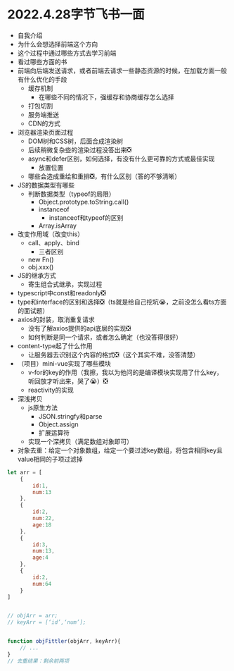 # 2022.4.28字节飞书一面
- 自我介绍
- 为什么会想选择前端这个方向
- 这个过程中通过哪些方式去学习前端
- 看过哪些方面的书
- 前端向后端发送请求，或者前端去请求一些静态资源的时候，在加载方面一般有什么优化的手段
	- 缓存机制
		- 在哪些不同的情况下，强缓存和协商缓存怎么选择
	- 打包切割
	- 服务端推送
	- CDN的方式
- 浏览器渲染页面过程
	- DOM树和CSS树，后面合成渲染树
	- 后续稍微复杂些的渲染过程没答出来❎
	- async和defer区别，如何选择，有没有什么更可靠的方式或最佳实现
		- 放置位置
	- 哪些会造成重绘和重排❎，有什么区别（答的不够清晰）
- JS的数据类型有哪些
	- 判断数据类型（typeof的局限）
		- Object.prototype.toString.call()
		- instanceof
			- instanceof和typeof的区别
		- Array.isArray
- 改变作用域（改变this）
	- call、apply、bind
		- 三者区别
	- new Fn()
	- obj.xxx()
- JS的继承方式
	- 寄生组合式继承，实现过程
- typescript中const和readonly❎
- type和interface的区别和选择❎（ts就是给自己挖坑😭，之前没怎么看ts方面的面试题）
- axios的封装，取消重复请求
	- 没有了解axios提供的api底层的实现❎
	- 如何判断是同一个请求，或者怎么确定（也没答得很好）
- content-type起了什么作用
	- 让服务器去识别这个内容的格式❎（这个其实不难，没答清楚）
- （项目）mini-vue实现了哪些模块
	- v-for的key的作用（我擦，我以为他问的是编译模块实现用了什么key，听回放才听出来，哭了😭）❎
	- reactivity的实现
- 深浅拷贝
	- js原生方法
		- JSON.stringfy和parse
		- Object.assign
		- 扩展运算符
	- 实现一个深拷贝（满足数组对象即可）
- 对象去重：给定一个对象数组，给定一个要过滤key数组，将包含相同key且value相同的子项过滤掉

```js
let arr = [
	{
		id:1,
		num:13
	},
	{
		id:2,
		num:22,
		age:18
	},
	{
		id:3,
		num:13,
		age:4
	},
	{
		id:2,
		num:64
	}
]


// objArr = arr;
// keyArr = [‘id’,‘num’];


function objFittler(objArr, keyArr){
	// ...
}
// 去重结果：剩余前两项
```